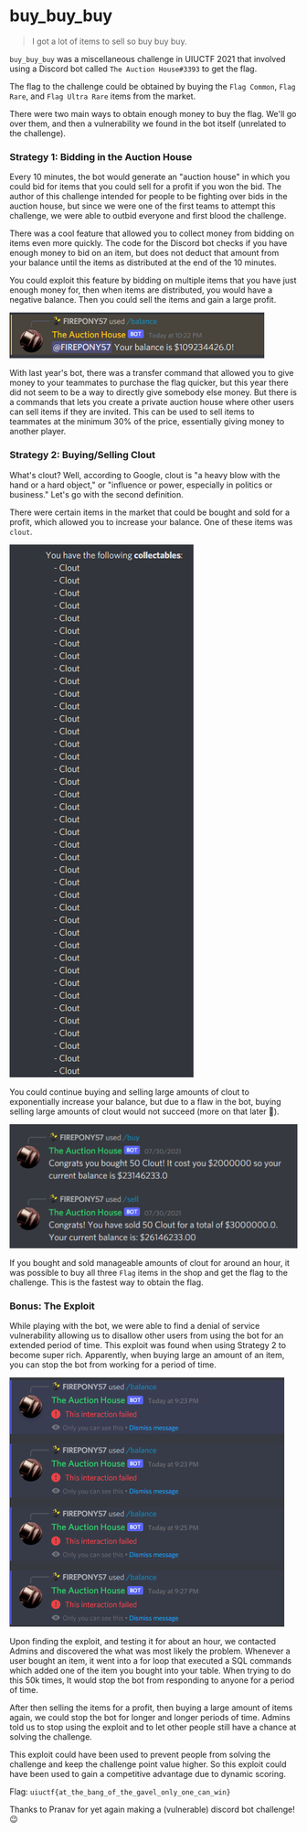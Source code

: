 
# buy_buy_buy

> I got a lot of items to sell so buy buy buy.

`buy_buy_buy` was a miscellaneous challenge in UIUCTF 2021 that involved using a Discord bot called `The Auction House#3393` to get the flag. 

The flag to the challenge could be obtained by buying the `Flag Common`, `Flag Rare`, and `Flag Ultra Rare` items from the market. 

There were two main ways to obtain enough money to buy the flag. We'll go over them, and then a vulnerability we found in the bot itself (unrelated to the challenge).

### Strategy 1: Bidding in the Auction House 
Every 10 minutes, the bot would generate an "auction house" in which you could bid for items that you could sell for a profit if you won the bid. The author of this challenge intended for people to be fighting over bids in the auction house, but since we were one of the first teams to attempt this challenge, we were able to outbid everyone and first blood the challenge.

There was a cool feature that allowed you to collect money from bidding on items even more quickly. The code for the Discord bot checks if you have enough money to bid on an item, but does not deduct that amount from your balance until the items as distributed at the end of the 10 minutes. 

You could exploit this feature by bidding on multiple items that you have just enough money for, then when items are distributed, you would have a negative balance. Then you could sell the items and gain a large profit.

![Negative balance](negativebalance.png)

With last year's bot, there was a transfer command that allowed you to give money to your teammates to purchase the flag quicker, but this year there did not seem to be a way to directly give somebody else money. But there is a commands that lets you create a private auction house where other users can sell items if they are invited. This can be used to sell items to teammates at the minimum 30% of the price, essentially giving money to another player.

### Strategy 2: Buying/Selling Clout
What's clout? Well, according to Google, clout is "a heavy blow with the hand or a hard object," or "influence or power, especially in politics or business." Let's go with the second definition.

There were certain items in the market that could be bought and sold for a profit, which allowed you to increase your balance. One of these items was `clout`. 

![Buying clout](clout.png)

You could continue buying and selling large amounts of clout to exponentially increase your balance, but due to a flaw in the bot, buying selling large amounts of clout would not succeed (more on that later :eyes:).

![Buying and selling clout](buy&sell.png)

If you bought and sold manageable amounts of clout for around an hour, it was possible to buy all three `Flag` items in the shop and get the flag to the challenge. This is the fastest way to obtain the flag.

### Bonus: The Exploit
While playing with the bot, we were able to find a denial of service vulnerability allowing us to disallow other users from using the bot for an extended period of time. This exploit was found when using Strategy 2 to become super rich. Apparently, when buying large an amount of an item, you can stop the bot from working for a period of time. 

![Breaking the bot](breakbot.png)

Upon finding the exploit, and testing it for about an hour, we contacted Admins and discovered the what was most likely the problem. Whenever a user bought an item, it went into a for loop that executed a SQL commands which added one of the item you bought into your table. When trying to do this 50k times, It would stop the bot from responding to anyone for a period of time.

After then selling the items for a profit, then buying a large amount of items again, we could stop the bot for longer and longer periods of time. Admins told us to stop using the exploit and to let other people still have a chance at solving the challenge.

This exploit could have been used to prevent people from solving the challenge and keep the challenge point value higher. So this exploit could have been used to gain a competitive advantage due to dynamic scoring.

Flag: `uiuctf{at_the_bang_of_the_gavel_only_one_can_win}`

Thanks to Pranav for yet again making a (vulnerable) discord bot challenge! :wink:
